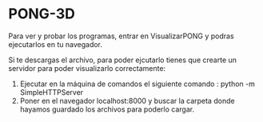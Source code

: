 # PONG-3D

Para ver y probar los programas, entrar en VisualizarPONG y podras ejecutarlos en tu navegador.

Si te descargas el archivo, para poder ejcutarlo tienes que crearte un servidor para poder visualizarlo correctamente:
1) Ejecutar en la máquina de comandos el siguiente comando : python -m SimpleHTTPServer
2) Poner en el navegador localhost:8000 y buscar la carpeta donde hayamos guardado los archivos para poderlo cargar.

